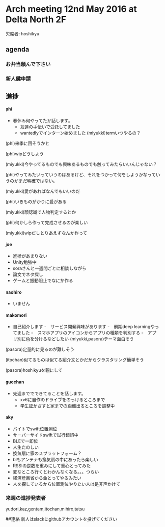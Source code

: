# Arch meeting 12nd May 2016 at Delta North 2F

欠席者: hoshikyu

agenda
-----
### お弁当頼んで下さい

### 新人鍵申請

## 進捗
#### phi
- 春休み何やってたか話します。
  - 友達の手伝いで受託してました
  - wantedlyでインターン始めました
(miyukki)termいつやるの？

(phi)来季に回そうかと

(phi)wipどうしよう

(miyukki)今やってるものでも興味あるものでも触ってみたらいいんじゃない？

(phi)やってみたいっていうのはあるけど、それをつかって何をしようかなっていうのがまだ明確ではない。

(miyukki)愛があればなんでもいいのだ

(phi)いきものがかりに愛がある

(miyukki)顔認識で人物判定するとか

(phi)何かしら作って完成させるのが楽しい

(miyukki)wipだしとりあえずなんか作って
#### joe
- 進捗があまりない
- Unity勉強中
- soraさんと一週間ごとに相談しながら
- 論文でネタ探し
- ゲームと振動阻止でなにか作る
#### naohiro
- いません
#### makomori
- 自己紹介します
  -　サービス開発興味があります
  -　前期deep learningやってました
  -　スマホアプリのアイコンからアプリの種類を判別する
  -　アプリ別に色を分けるなどしたい
(miyukki,pasora)テーマ面白そう

(pasora)定量的に見るのが難しそう

(itochan)似てるものは似てる紹介文とかだからクラスタリング簡単そう

(pasora)hoshikyuを親にして
#### gucchan
- 先週まででできてることを話します。
  - xv6に自作のドライブをのっけるところまで
  - 学生証かざすと家までの距離出るところを調整中

#### aky
- バイトでswift位置測位
- サーバーサイドswiftで試行錯誤中
- BLEで一即位
- 人生たのしい
- 換気扇に家のスプラットフォーム？
- blもアンテナも換気扇の中にあったら楽しい
- RSSIの逆数を重みにして重心とってみた
- 変なところ行くとわかんなくなる。。。つらい
- 経済産業省から金とってやるみたい
- 人を探しているから位置測位やりたい人は是非声かけて

### 来週の進捗発表者
yudori,kaz,gentam,itochan,mihiro,tatsu

##連絡
新人はslackにgithubアカウントを投げてください
